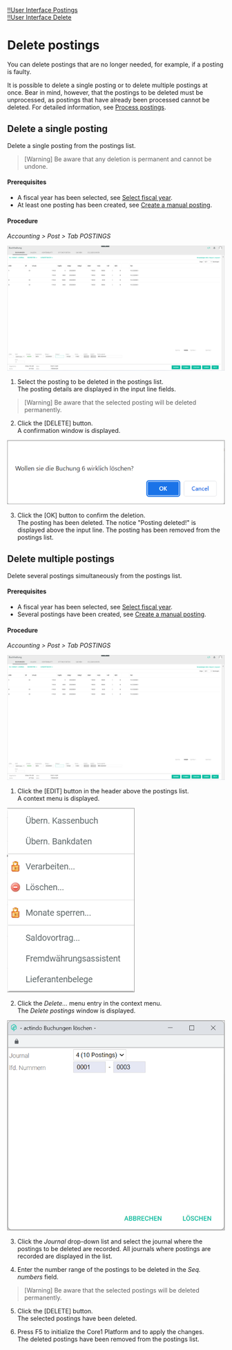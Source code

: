 [!!User Interface Postings](../UserInterface/01a_Bookings.md)  
[!!User Interface Delete](../UserInterface/01_Book.md#delete)  


# Delete postings

You can delete postings that are no longer needed, for example, if a posting is faulty.

It is possible to delete a single posting or to delete multiple postings at once. Bear in mind, however, that the postings to be deleted must be unprocessed, as postings that have already been processed cannot be deleted. For detailed information, see [Process postings](./07_ProcessBookings.md).


## Delete a single posting

Delete a single posting from the postings list.

> [Warning] Be aware that any deletion is permanent and cannot be undone.

#### Prerequisites

- A fiscal year has been selected, see [Select fiscal year](./01_SelectFiscalYear.md).
- At least one posting has been created, see [Create a manual posting](./04_CreateManualBooking.md).

#### Procedure

*Accounting > Post > Tab POSTINGS*

![Postings](../../Assets/Screenshots/RetailSuiteAccounting/Book/Bookings/Bookings.png "[Postings]")

1. Select the posting to be deleted in the postings list.  
  The posting details are displayed in the input line fields.

  > [Warning] Be aware that the selected posting will be deleted permanently.

2. Click the [DELETE] button.  
A confirmation window is displayed.

  ![Delete confirmation](../../Assets/Screenshots/RetailSuiteAccounting/Book/Bookings/DeleteConfirmation.png "[Delete confirmation]")

3. Click the [OK] button to confirm the deletion.  
The posting has been deleted. The notice "Posting deleted!" is displayed above the input line. The posting has been removed from the postings list.


## Delete multiple postings

Delete several postings simultaneously from the postings list.

#### Prerequisites

- A fiscal year has been selected, see [Select fiscal year](./01_SelectFiscalYear.md).
- Several postings have been created, see [Create a manual posting](./04_CreateManualBooking.md).

#### Procedure

*Accounting > Post > Tab POSTINGS*

![Postings](../../Assets/Screenshots/RetailSuiteAccounting/Book/Bookings/Bookings.png "[Postings]")

1. Click the [EDIT] button in the header above the postings list.  
A context menu is displayed.

  ![Edit](../../Assets/Screenshots/RetailSuiteAccounting/Book/Edit.png "[Edit]")

2. Click the *Delete...* menu entry in the context menu.     
  The *Delete postings* window is displayed.

  ![Delete postings](../../Assets/Screenshots/RetailSuiteAccounting/Book/DeleteBookings.png "[Delete postings]")

3. Click the *Journal* drop-down list and select the journal where the postings to be deleted are recorded. All journals where postings are recorded are displayed in the list.

4. Enter the number range of the postings to be deleted in the *Seq. numbers* field.

  > [Warning] Be aware that the selected postings will be deleted permanently.

5. Click the [DELETE] button.   
The selected postings have been deleted.

6. Press F5 to initialize the Core1 Platform and to apply the changes.  
 The deleted postings have been removed from the postings list.
